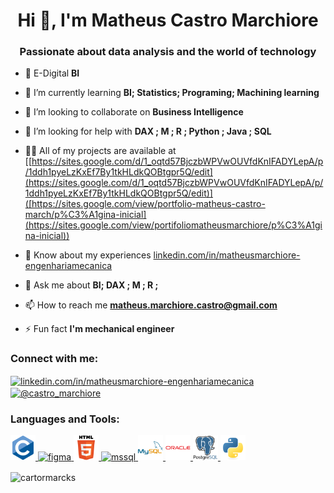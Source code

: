 <h1 align="center">Hi 👋, I'm Matheus Castro Marchiore</h1>
<h3 align="center">Passionate about data analysis and the world of technology</h3>

- 🔭 E-Digital **BI**

- 🌱 I’m currently learning **BI; Statistics; Programing; Machining learning**

- 👯 I’m looking to collaborate on **Business Intelligence**

- 🤝 I’m looking for help with **DAX ; M ; R ; Python ; Java ; SQL**

- 👨‍💻 All of my projects are available at [[https://sites.google.com/d/1_oqtd57BjczbWPVwOUVfdKnIFADYLepA/p/1ddh1pyeLzKxEf7By1tkHLdkQOBtgpr5Q/edit](https://sites.google.com/d/1_oqtd57BjczbWPVwOUVfdKnIFADYLepA/p/1ddh1pyeLzKxEf7By1tkHLdkQOBtgpr5Q/edit)]([https://sites.google.com/view/portfolio-matheus-castro-march/p%C3%A1gina-inicial](https://sites.google.com/view/portifoliomatheusmarchiore/p%C3%A1gina-inicial))

- 📄 Know about my experiences [linkedin.com/in/matheusmarchiore-engenhariamecanica](linkedin.com/in/matheusmarchiore-engenhariamecanica)

- 💬 Ask me about **BI; DAX ; M ; R ;**

- 📫 How to reach me **matheus.marchiore.castro@gmail.com**

- ⚡ Fun fact **I'm mechanical engineer**

<h3 align="left">Connect with me:</h3>
<p align="left">
<a href="https://linkedin.com/in/linkedin.com/in/matheusmarchiore-engenhariamecanica" target="blank"><img align="center" src="https://raw.githubusercontent.com/rahuldkjain/github-profile-readme-generator/master/src/images/icons/Social/linked-in-alt.svg" alt="linkedin.com/in/matheusmarchiore-engenhariamecanica" height="30" width="40" /></a>
<a href="https://instagram.com/@castro_marchiore" target="blank"><img align="center" src="https://raw.githubusercontent.com/rahuldkjain/github-profile-readme-generator/master/src/images/icons/Social/instagram.svg" alt="@castro_marchiore" height="30" width="40" /></a>
</p>

<h3 align="left">Languages and Tools:</h3>
<p align="left"> <a href="https://www.cprogramming.com/" target="_blank" rel="noreferrer"> <img src="https://raw.githubusercontent.com/devicons/devicon/master/icons/c/c-original.svg" alt="c" width="40" height="40"/> </a> <a href="https://www.figma.com/" target="_blank" rel="noreferrer"> <img src="https://www.vectorlogo.zone/logos/figma/figma-icon.svg" alt="figma" width="40" height="40"/> </a> <a href="https://www.w3.org/html/" target="_blank" rel="noreferrer"> <img src="https://raw.githubusercontent.com/devicons/devicon/master/icons/html5/html5-original-wordmark.svg" alt="html5" width="40" height="40"/> </a> <a href="https://www.microsoft.com/en-us/sql-server" target="_blank" rel="noreferrer"> <img src="https://www.svgrepo.com/show/303229/microsoft-sql-server-logo.svg" alt="mssql" width="40" height="40"/> </a> <a href="https://www.mysql.com/" target="_blank" rel="noreferrer"> <img src="https://raw.githubusercontent.com/devicons/devicon/master/icons/mysql/mysql-original-wordmark.svg" alt="mysql" width="40" height="40"/> </a> <a href="https://www.oracle.com/" target="_blank" rel="noreferrer"> <img src="https://raw.githubusercontent.com/devicons/devicon/master/icons/oracle/oracle-original.svg" alt="oracle" width="40" height="40"/> </a> <a href="https://www.postgresql.org" target="_blank" rel="noreferrer"> <img src="https://raw.githubusercontent.com/devicons/devicon/master/icons/postgresql/postgresql-original-wordmark.svg" alt="postgresql" width="40" height="40"/> </a> <a href="https://www.python.org" target="_blank" rel="noreferrer"> <img src="https://raw.githubusercontent.com/devicons/devicon/master/icons/python/python-original.svg" alt="python" width="40" height="40"/> </a> </p>

<p><img align="center" src="https://github-readme-stats.vercel.app/api/top-langs?username=cartormarcks&show_icons=true&locale=en&layout=compact" alt="cartormarcks" /></p>

<!---
- 👋 Hi, I’m @CastroMarcks
- 👀 I’m interested in ...
- 🌱 I’m currently learning ...
- 💞️ I’m looking to collaborate on ...
- 📫 How to reach me ...


CastroMarcks/CastroMarcks is a ✨ special ✨ repository because its `README.md` (this file) appears on your GitHub profile.
You can click the Preview link to take a look at your changes.
--->
